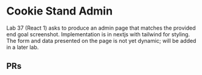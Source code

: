 # Cookie Stand Admin

Lab 37 (React 1) asks to produce an admin page that matches the provided end goal screenshot. Implementation is in nextjs with tailwind for styling. The form and data presented on the page is not yet dynamic; will be added in a later lab.

## PRs
